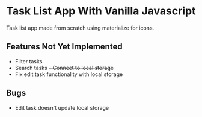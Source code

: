 # Task List App With Vanilla Javascript

Task list app made from scratch using materialize for icons.

## Features Not Yet Implemented

- Filter tasks
- Search tasks
  ~~- Connect to local storage~~
- Fix edit task functionality with local storage

## Bugs

- Edit task doesn't update local storage
